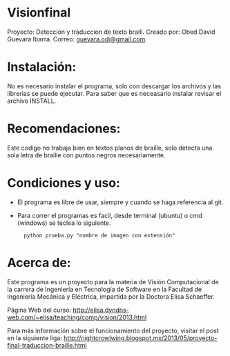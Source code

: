 Visionfinal
===========

Proyecto: Deteccion y traduccion de texto braill. Creado por: Obed David Guevara Ibarra.
Correo: guevara.odi@gmail.com

Instalación:
============

No es necesario instalar el programa, solo con descargar los archivos y las librerias se puede ejecutar.
Para saber que es neceasario instalar revisar el archivo INSTALL.


Recomendaciones:
================

Este codigo no trabaja bien en textos planos de braille, solo detecta una sola letra de braille con puntos negros
necesariamente.

Condiciones y uso:
=================

* El programa es libre de usar, siempre y cuando se haga referencia al git.

* Para correr el programas es facil, desde terminal (ubuntu) o cmd (windows) se teclea lo siguiente.

        python prueba.py "nombre de imagen con extensión"
        

Acerca de:
=========
Este programa es un proyecto para la materia de Visión Computacional de la carrera de Ingeniería en Tecnología de Software en la Facultad de Ingeniería Mecánica y Eléctrica, impartida por la Doctora Elisa Schaeffer.

Página Web del curso: http://elisa.dyndns-web.com/~elisa/teaching/comp/vision/2013.html

Para más información sobre el funcionamiento del proyecto, visitar el post en la siguiente liga: http://nightcrowlwing.blogspot.mx/2013/05/proyecto-final-traduccion-braille.html
